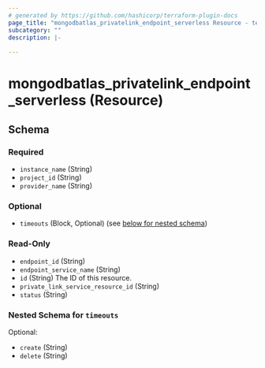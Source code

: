 ```yaml
---
# generated by https://github.com/hashicorp/terraform-plugin-docs
page_title: "mongodbatlas_privatelink_endpoint_serverless Resource - terraform-provider-mongodbatlas"
subcategory: ""
description: |-
  
---
```


# mongodbatlas_privatelink_endpoint_serverless (Resource)





<!-- schema generated by tfplugindocs -->
## Schema

### Required

- `instance_name` (String)
- `project_id` (String)
- `provider_name` (String)

### Optional

- `timeouts` (Block, Optional) (see [below for nested schema](#nestedblock--timeouts))

### Read-Only

- `endpoint_id` (String)
- `endpoint_service_name` (String)
- `id` (String) The ID of this resource.
- `private_link_service_resource_id` (String)
- `status` (String)

<a id="nestedblock--timeouts"></a>
### Nested Schema for `timeouts`

Optional:

- `create` (String)
- `delete` (String)
